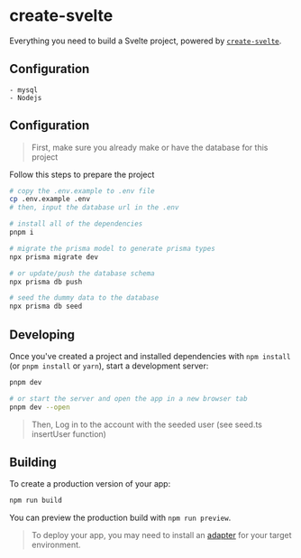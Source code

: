 # create-svelte

Everything you need to build a Svelte project, powered by [`create-svelte`](https://github.com/sveltejs/kit/tree/main/packages/create-svelte).

## Configuration
    - mysql
    - Nodejs
  
## Configuration
> First, make sure you already make or have the database for this project

Follow this steps to prepare the project

```bash
# copy the .env.example to .env file
cp .env.example .env
# then, input the database url in the .env

# install all of the dependencies
pnpm i

# migrate the prisma model to generate prisma types
npx prisma migrate dev

# or update/push the database schema
npx prisma db push

# seed the dummy data to the database
npx prisma db seed
```

## Developing

Once you've created a project and installed dependencies with `npm install` (or `pnpm install` or `yarn`), start a development server:

```bash
pnpm dev

# or start the server and open the app in a new browser tab
pnpm dev --open
```
> Then, Log in to the account with the seeded user (see seed.ts insertUser function)


## Building

To create a production version of your app:

```bash
npm run build
```

You can preview the production build with `npm run preview`.

> To deploy your app, you may need to install an [adapter](https://kit.svelte.dev/docs/adapters) for your target environment.
